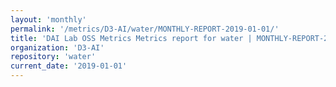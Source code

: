 ```yaml
---
layout: 'monthly'
permalink: '/metrics/D3-AI/water/MONTHLY-REPORT-2019-01-01/'
title: 'DAI Lab OSS Metrics Metrics report for water | MONTHLY-REPORT-2019-01-01'
organization: 'D3-AI'
repository: 'water'
current_date: '2019-01-01'
---
```

